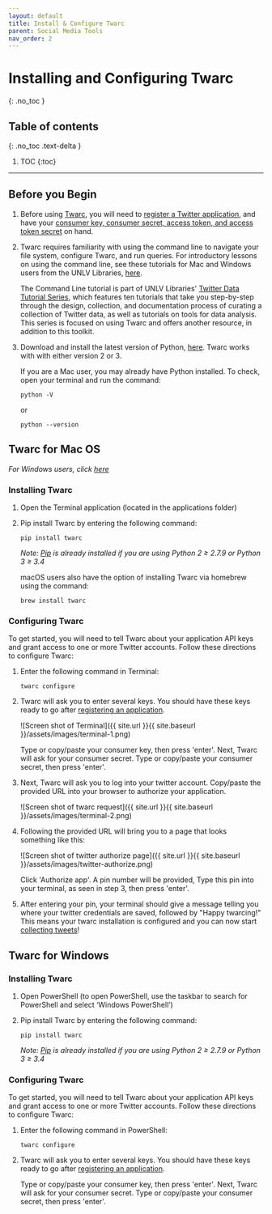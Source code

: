 ```yaml
---
layout: default
title: Install & Configure Twarc
parent: Social Media Tools
nav_order: 2
---
```

# Installing and Configuring Twarc
{: .no_toc }

## Table of contents
{: .no_toc .text-delta }

1. TOC
{:toc}

---

## Before you Begin

1. Before using [Twarc](https://github.com/DocNow/twarc), you will need to [register a Twitter application](../social-media/twitter-setup), and have your [consumer key, consumer secret, access token, and access token secret](../social-media/twitter-setup#accessing-keys-and-tokens) on hand. 

2. Twarc requires familiarity with using the command line to navigate your file system, configure Twarc, and run queries. For introductory lessons on using the command line, see these tutorials for Mac and Windows users from the UNLV Libraries, [here](https://www.library.unlv.edu/whats_new_in_special_collections/2019/02/new-digital-collections-introduction-command-line.html). 
   
   The Command Line tutorial is part of UNLV Libraries' [Twitter Data Tutorial Series](https://www.library.unlv.edu/whats_new_in_special_collections/2019/04/new-digital-collections-1-october-twitter-data-tutorial), which features ten tutorials that take you step-by-step through the design, collection, and documentation process of curating a collection of Twitter data, as well as tutorials on tools for data analysis. This series is focused on using Twarc and offers another resource, in addition to this toolkit. 

3. Download and install the latest version of Python, [here](https://www.python.org/downloads/). Twarc works with with either version 2 or 3.

   If you are a Mac user, you may already have Python installed. To check, open your terminal and run the command:

   `python -V`

   or

   `python --version`

## Twarc for Mac OS
_For Windows users, click [here](#twarc-for-windows)_

### Installing Twarc

1. Open the Terminal application (located in the applications folder)
2. Pip install Twarc by entering the following command: 

   `pip install twarc`

   _Note: [Pip](https://pip.pypa.io/en/stable/installing/) is already installed if you are using Python 2 ≥ 2.7.9 or Python 3 ≥ 3.4_

   macOS users also have the option of installing Twarc via homebrew using the command:

   `brew install twarc`

### Configuring Twarc

To get started, you will need to tell Twarc about your application API keys and grant access to one or more Twitter accounts. Follow these directions to configure Twarc:

1. Enter the following command in Terminal:

   `twarc configure`
2. Twarc will ask you to enter several keys. You should have these keys ready to go after [registering an application](../social-media/twitter-setup#accessing-keys-and-tokens). 

   ![Screen shot of Terminal]({{ site.url }}{{ site.baseurl }}/assets/images/terminal-1.png)

   Type or copy/paste your consumer key, then press 'enter'. Next, Twarc will ask for your consumer secret. Type or copy/paste your consumer secret, then press 'enter'.
3. Next, Twarc will ask you to log into your twitter account. Copy/paste the provided URL into your browser to authorize your application. 

   ![Screen shot of twarc request]({{ site.url }}{{ site.baseurl }}/assets/images/terminal-2.png)

4. Following the provided URL will bring you to a page that looks something like this:

   ![Screen shot of twitter authorize page]({{ site.url }}{{ site.baseurl }}/assets/images/twitter-authorize.png)

   Click 'Authorize app'. A pin number will be provided, Type this pin into your terminal, as seen in step 3, then press 'enter'.

5. After entering your pin, your terminal should give a message telling you where your twitter credentials are saved, followed by "Happy twarcing!" This means your twarc installation is configured and you can now start [collecting tweets](../social-media/collect-tweets)!

## Twarc for Windows

### Installing Twarc

1. Open PowerShell (to open PowerShell, use the taskbar to search for PowerShell and select ‘Windows PowerShell’)
2. Pip install Twarc by entering the following command: 

   `pip install twarc`

   _Note: [Pip](https://pip.pypa.io/en/stable/installing/) is already installed if you are using Python 2 ≥ 2.7.9 or Python 3 ≥ 3.4_

### Configuring Twarc

To get started, you will need to tell Twarc about your application API keys and grant access to one or more Twitter accounts. Follow these directions to configure Twarc:

1. Enter the following command in PowerShell:

   `twarc configure`
2. Twarc will ask you to enter several keys. You should have these keys ready to go after [registering an application](../social-media/twitter-setup#accessing-keys-and-tokens). 

    Type or copy/paste your consumer key, then press 'enter'. Next, Twarc will ask for your consumer secret. Type or copy/paste your consumer secret, then press 'enter'.

